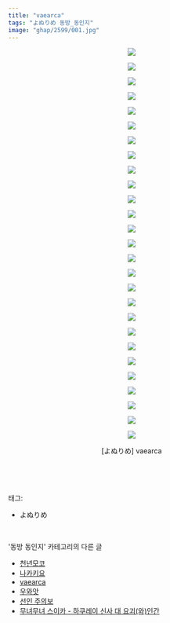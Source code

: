 ```yaml
---
title: "vaearca"
tags: "よぬりめ 동방_동인지"
image: "ghap/2599/001.jpg"
---
```

<div class="article">
<p style="text-align: center; clear: none; float: none;"><img src="{{ site.nasurl }}/ghap/2599/001.jpg"/></p>
<p style="text-align: center; clear: none; float: none;"><img src="{{ site.nasurl }}/ghap/2599/002.jpg"/></p>
<p style="text-align: center; clear: none; float: none;"><img src="{{ site.nasurl }}/ghap/2599/003.jpg"/></p>
<p style="text-align: center; clear: none; float: none;"><img src="{{ site.nasurl }}/ghap/2599/004.jpg"/></p>
<p style="text-align: center; clear: none; float: none;"><img src="{{ site.nasurl }}/ghap/2599/005.jpg"/></p>
<p style="text-align: center; clear: none; float: none;"><img src="{{ site.nasurl }}/ghap/2599/006.jpg"/></p>
<p style="text-align: center; clear: none; float: none;"><img src="{{ site.nasurl }}/ghap/2599/007.jpg"/></p>
<p style="text-align: center; clear: none; float: none;"><img src="{{ site.nasurl }}/ghap/2599/008.jpg"/></p>
<p style="text-align: center; clear: none; float: none;"><img src="{{ site.nasurl }}/ghap/2599/009.jpg"/></p>
<p style="text-align: center; clear: none; float: none;"><img src="{{ site.nasurl }}/ghap/2599/010.jpg"/></p>
<p style="text-align: center; clear: none; float: none;"><img src="{{ site.nasurl }}/ghap/2599/011.jpg"/></p>
<p style="text-align: center; clear: none; float: none;"><img src="{{ site.nasurl }}/ghap/2599/012.jpg"/></p>
<p style="text-align: center; clear: none; float: none;"><img src="{{ site.nasurl }}/ghap/2599/013.jpg"/></p>
<p style="text-align: center; clear: none; float: none;"><img src="{{ site.nasurl }}/ghap/2599/014.jpg"/></p>
<p style="text-align: center; clear: none; float: none;"><img src="{{ site.nasurl }}/ghap/2599/015.jpg"/></p>
<p style="text-align: center; clear: none; float: none;"><img src="{{ site.nasurl }}/ghap/2599/016.jpg"/></p>
<p style="text-align: center; clear: none; float: none;"><img src="{{ site.nasurl }}/ghap/2599/017.jpg"/></p>
<p style="text-align: center; clear: none; float: none;"><img src="{{ site.nasurl }}/ghap/2599/018.jpg"/></p>
<p style="text-align: center; clear: none; float: none;"><img src="{{ site.nasurl }}/ghap/2599/019.jpg"/></p>
<p style="text-align: center; clear: none; float: none;"><img src="{{ site.nasurl }}/ghap/2599/020.jpg"/></p>
<p style="text-align: center; clear: none; float: none;"><img src="{{ site.nasurl }}/ghap/2599/021.jpg"/></p>
<p style="text-align: center; clear: none; float: none;"><img src="{{ site.nasurl }}/ghap/2599/022.jpg"/></p>
<p style="text-align: center; clear: none; float: none;"><img src="{{ site.nasurl }}/ghap/2599/023.jpg"/></p>
<p style="text-align: center; clear: none; float: none;"><img src="{{ site.nasurl }}/ghap/2599/024.jpg"/></p>
<p style="text-align: center; clear: none; float: none;"><img src="{{ site.nasurl }}/ghap/2599/025.jpg"/></p>
<p style="text-align: center; clear: none; float: none;"><img src="{{ site.nasurl }}/ghap/2599/026.jpg"/></p>
<p style="text-align: center; clear: none; float: none;"><img src="{{ site.nasurl }}/ghap/2599/027.jpg"/></p>
<p style="text-align: center; clear: none; float: none;">[よぬりめ] vaearca</p>
<p><br/></p>
</div><br/>
<div class="tagTrail">
<p>태그: </p>
<ul>
<li>よぬりめ</li>
</ul>
</div><br/>
<div class="another">
<p>'동방 동인지' 카테고리의 다른 글</p>
<ul>
<li><a href="/2016-10-15-ghap_2606">천년모코</a></li>
<li><a href="/2016-10-15-ghap_2600">나카키요</a></li>
<li><a href="/2016-10-15-ghap_2599">vaearca</a></li>
<li><a href="/2016-10-15-ghap_2598">우와앗</a></li>
<li><a href="/2016-10-15-ghap_2597">선인 주의보</a></li>
<li><a href="/2016-10-15-ghap_2595">무녀무녀 스이카 - 하쿠레이 신사 대 요괴(와)인간</a></li>
</ul>
</div><br/>
<div class="cb_module cb_fluid">
<div class="cb_wrt cb_profile">
</div><!-- commentList close -->
</div><br/>
